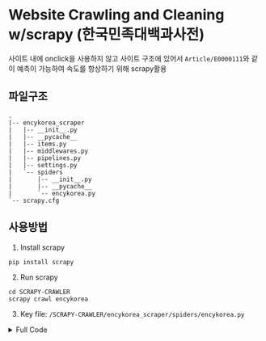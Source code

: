 # Website Crawling and Cleaning w/scrapy (한국민족대백과사전)

사이트 내에 onclick을 사용하지 않고 사이트 구조에 있어서 `Article/E0000111`와 같이 예측이 가능하여 속도를 항상하기 위해 scrapy활용

## 파일구조
```tree
.
|-- encykorea_scraper
|   |-- __init__.py
|   |-- __pycache__
|   |-- items.py
|   |-- middlewares.py
|   |-- pipelines.py
|   |-- settings.py
|   `-- spiders
|       |-- __init__.py
|       |-- __pycache__
|       `-- encykorea.py
`-- scrapy.cfg
```

## 사용방법

1. Install scrapy
```
pip install scrapy
```
2. Run scrapy
```
cd SCRAPY-CRAWLER
scrapy crawl encykorea
```
3. Key file: `/SCRAPY-CRAWLER/encykorea_scraper/spiders/encykorea.py`

<details>
<summary>Full Code</summary>
  
```python
import scrapy
import json
from bs4 import BeautifulSoup


class EncykoreaSpider(scrapy.Spider):
    name = 'encykorea'

    # E0000001 ~ E0000100까지의 URL을 자동 생성
    start_urls = [f'https://encykorea.aks.ac.kr/Article/E{str(i).zfill(7)}' for i in range(1, 101)]

    def parse(self, response):
        try:

        # XPath로 지정된 위치에서 텍스트를 추출
            html_content = response.xpath(
                '''
                //div[@class="contents-detail-contents"]
                '''
            ).get()
            soup = BeautifulSoup(html_content, 'html.parser')

            for tag in soup.select('.contents-top.pdf-hidden-layer, .detail-section.section-toc, .star-rating-box, #cm_multimedia, button'):
                tag.decompose()
            
            extracted_text = soup.get_text(separator=" ", strip=True)

            # 데이터가 없는 경우 넘어가기
            if not extracted_text:
                self.logger.warning(f"No data found for URL: {response.url}")
                return
            

            # URL과 텍스트를 dictionary 형태로 저장
            data = {
                'url': response.url,
                'text': extracted_text
            }

            # JSON 파일로 저장하기 위해 반환
            yield data
            
        except Exception as e:
            # 에러 발생 시 로그 메시지 출력
            self.logger.warning(f"Error processing URL: {response.url} - {str(e)}")
```
</details>

